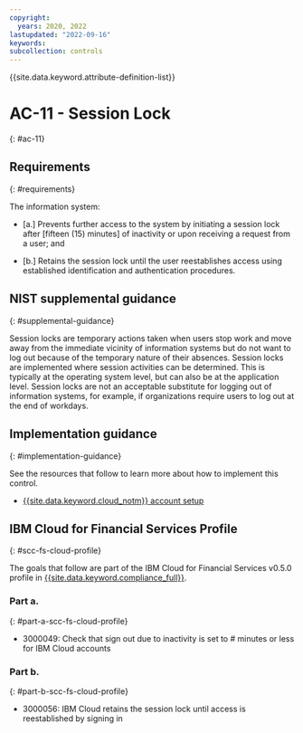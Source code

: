 ```yaml
---
copyright:
  years: 2020, 2022
lastupdated: "2022-09-16"
keywords: 
subcollection: controls
---
```


{{site.data.keyword.attribute-definition-list}}

# AC-11 - Session Lock
{: #ac-11}

## Requirements
{: #requirements}

The information system:

- \[a.\] Prevents further access to the system by initiating a session lock after [fifteen (15) minutes] of inactivity or upon receiving a request from a user; and

- \[b.\] Retains the session lock until the user reestablishes access using established identification and authentication procedures.

## NIST supplemental guidance
{: #supplemental-guidance}

Session locks are temporary actions taken when users stop work and move away from the immediate vicinity of information systems but do not want to log out because of the temporary nature of their absences. Session locks are implemented where session activities can be determined. This is typically at the operating system level, but can also be at the application level. Session locks are not an acceptable substitute for logging out of information systems, for example, if organizations require users to log out at the end of workdays.


## Implementation guidance
{: #implementation-guidance}

See the resources that follow to learn more about how to implement this control.

- [{{site.data.keyword.cloud_notm}} account setup](/docs/framework-financial-services?topic=framework-financial-services-shared-account-setup)

## IBM Cloud for Financial Services Profile
{: #scc-fs-cloud-profile}

The goals that follow are part of the IBM Cloud for Financial Services v0.5.0 profile in [{{site.data.keyword.compliance_full}}](/docs/security-compliance?topic=security-compliance-getting-started).

### Part a.
{: #part-a-scc-fs-cloud-profile}

- 3000049: Check that sign out due to inactivity is set to # minutes or less for IBM Cloud accounts

### Part b.
{: #part-b-scc-fs-cloud-profile}

- 3000056: IBM Cloud retains the session lock until access is reestablished by signing in
